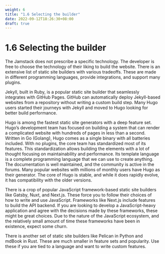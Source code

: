 ```yaml
---
weight: 6
title: "1.6 Selecting the builder"
date: 2022-09-12T18:26:30+08:00
draft: true
---
```


# 1.6 Selecting the builder

The Jamstack does not prescribe a specific technology. The developer is free to choose the technology of their liking to build the website. There is an extensive list of static site builders with various tradeoffs. These are made in different programming languages, provide integrations, and support many plugins.

Jekyll, built in Ruby, is a popular static site builder that seamlessly integrates with GitHub Pages. GitHub can automatically deploy Jekyll-based websites from a repository without writing a custom build step. Many Hugo users started their journeys with Jekyll and moved to Hugo looking for better build performance.

Hugo is among the fastest static site generators with a deep feature set. Hugo’s development team has focused on building a system that can render a complicated website with hundreds of pages in less than a second. Written in Go (Golang), Hugo comes as a single binary with all batteries included. With no plugins, the core team has standardized most of its features. This standardization allows building the elements with a lot of thought focusing on maintainability and performance. Its template language is a complete programming language that we can use to create anything. The documentation is well maintained, and the community is active in the forums. Many popular websites with millions of monthly users have Hugo as their generator. The core of Hugo is stable, and while it does rapidly evolve, it has compatibility with the older versions.

There is a crop of popular JavaScript framework-based static site builders like Gatsby, Nuxt, and Next.js. These force you to follow their choices of how to write and use JavaScript. Frameworks like Next.js include features to build the API backend. If you are looking to develop a JavaScript-heavy application and agree with the decisions made by these frameworks, these might be great choices. Due to the nature of the JavaScript ecosystem, and the relatively small amount of time these frameworks have been in existence, expect some churn.

There is another set of static site builders like Pelican in Python and mdBook in Rust. These are much smaller in feature sets and popularity. Use these if you are tied to a language and want to write custom features.